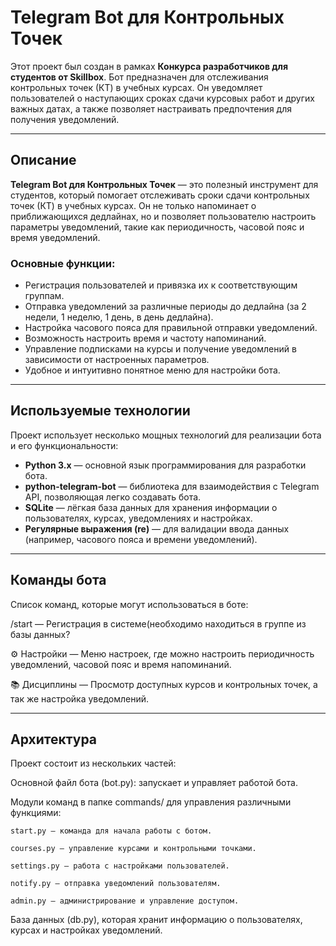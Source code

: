 # Telegram Bot для Контрольных Точек

Этот проект был создан в рамках **Конкурса разработчиков для студентов от Skillbox**. Бот предназначен для отслеживания контрольных точек (КТ) в учебных курсах. Он уведомляет пользователей о наступающих сроках сдачи курсовых работ и других важных датах, а также позволяет настраивать предпочтения для получения уведомлений.

---

## Описание

**Telegram Bot для Контрольных Точек** — это полезный инструмент для студентов, который помогает отслеживать сроки сдачи контрольных точек (КТ) в учебных курсах. Он не только напоминает о приближающихся дедлайнах, но и позволяет пользователю настроить параметры уведомлений, такие как периодичность, часовой пояс и время уведомлений.

### Основные функции:
- Регистрация пользователей и привязка их к соответствующим группам.
- Отправка уведомлений за различные периоды до дедлайна (за 2 недели, 1 неделю, 1 день, в день дедлайна).
- Настройка часового пояса для правильной отправки уведомлений.
- Возможность настроить время и частоту напоминаний.
- Управление подписками на курсы и получение уведомлений в зависимости от настроенных параметров.
- Удобное и интуитивно понятное меню для настройки бота.

---

## Используемые технологии

Проект использует несколько мощных технологий для реализации бота и его функциональности:

- **Python 3.x** — основной язык программирования для разработки бота.
- **python-telegram-bot** — библиотека для взаимодействия с Telegram API, позволяющая легко создавать бота.
- **SQLite** — лёгкая база данных для хранения информации о пользователях, курсах, уведомлениях и настройках.
- **Регулярные выражения (re)** — для валидации ввода данных (например, часового пояса и времени уведомлений).

---

## Команды бота
Список команд, которые могут использоваться в боте:

/start — Регистрация в системе(необходимо находиться в группе из базы данных?

⚙ Настройки — Меню настроек, где можно настроить периодичность уведомлений, часовой пояс и время напоминаний.

📚 Дисциплины — Просмотр доступных курсов и контрольных точек, а так же настройка уведомлений.

---

## Архитектура
Проект состоит из нескольких частей:

Основной файл бота (bot.py): запускает и управляет работой бота.

Модули команд в папке commands/ для управления различными функциями:

	start.py — команда для начала работы с ботом.

	courses.py — управление курсами и контрольными точками.

	settings.py — работа с настройками пользователей.

	notify.py — отправка уведомлений пользователям.

	admin.py — администрирование и управление доступом.

База данных (db.py), которая хранит информацию о пользователях, курсах и настройках уведомлений.




